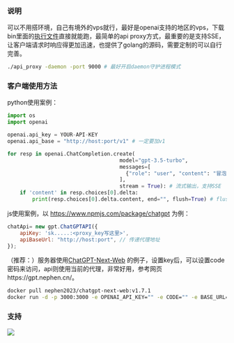 ### 说明
可以不用搭环境，自己有境外的vps就行，最好是openai支持的地区的vps，下载bin里面的[执行文件](./bin/api_proxy)直接就能跑，最简单的api proxy方式，最重要的是支持SSE，让客户端请求时响应得更加迅速，也提供了golang的源码，需要定制的可以自行完善。
```sh
./api_proxy -daemon -port 9000 # 最好开启daemon守护进程模式
```

### 客户端使用方法
python使用案例：
```python
import os
import openai

openai.api_key = YOUR-API-KEY
openai.api_base = "http://host:port/v1" # 一定要加v1

for resp in openai.ChatCompletion.create(
                                    model="gpt-3.5-turbo",
                                    messages=[
                                      {"role": "user", "content": "冒泡排序"}
                                    ],
                                    stream = True): # 流式输出，支持SSE
    if 'content' in resp.choices[0].delta:
        print(resp.choices[0].delta.content, end="", flush=True) # flush及时打印
```

js使用案例，以 https://www.npmjs.com/package/chatgpt 为例：
```js
chatApi= new gpt.ChatGPTAPI({
    apiKey: 'sk.....:<proxy_key写这里>',
    apiBaseUrl: "http://host:port", // 传递代理地址
});
```

（推荐：）服务器使用[ChatGPT-Next-Web](https://github.com/Yidadaa/ChatGPT-Next-Web) 的例子，设置key后，可以设置code密码来访问，api则使用当前的代理，非常好用，参考网页https://gpt.nephen.cn/。
```sh
docker pull nephen2023/chatgpt-next-web:v1.7.1
docker run -d -p 3000:3000 -e OPENAI_API_KEY="" -e CODE="" -e BASE_URL="ip:port" -e PROTOCOL="http" nephen2023/chatgpt-next-web:v1.7.1
```

### 支持
![](https://nephen-blog.oss-cn-beijing.aliyuncs.com/post/20230315130826.png)
